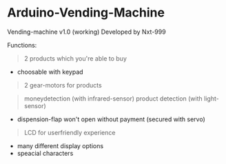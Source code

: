 # Arduino-Vending-Machine
Vending-machine v1.0 (working)
Developed by Nxt-999

Functions: 
> 2 products which you're able to buy
  - choosable with keypad
> 2 gear-motors for products

> moneydetection (with infrared-sensor)
> product detection (with light-sensor)
 - dispension-flap won't open without payment (secured with servo)

> LCD for userfriendly experience
 - many different display options
 - speacial characters
